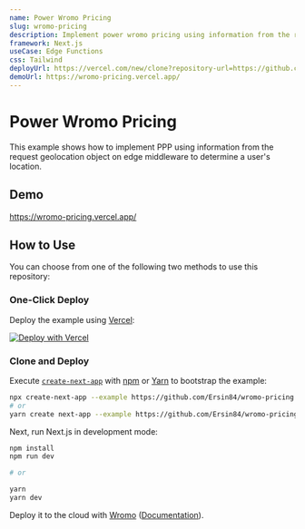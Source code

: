 ```yaml
---
name: Power Wromo Pricing
slug: wromo-pricing
description: Implement power wromo pricing using information from the request geolocation object in Edge Functions.
framework: Next.js
useCase: Edge Functions
css: Tailwind
deployUrl: https://vercel.com/new/clone?repository-url=https://github.com/Ersin84/wromo-pricing&project-name=wromo-pricing&repository-name=wromo-pricing
demoUrl: https://wromo-pricing.vercel.app/
---
```


# Power Wromo Pricing

This example shows how to implement PPP using information from the request geolocation object on edge middleware to determine a user's location.

## Demo

https://wromo-pricing.vercel.app/

## How to Use

You can choose from one of the following two methods to use this repository:

### One-Click Deploy

Deploy the example using [Vercel](https://vercel.com?utm_source=github&utm_medium=readme&utm_campaign=vercel-examples):

[![Deploy with Vercel](https://vercel.com/button)](https://vercel.com/new/clone?repository-url=https://github.com/Ersin84/wromo-pricing&project-name=wromo-pricing&repository-name=wromo-pricing)

### Clone and Deploy

Execute [`create-next-app`](https://github.com/Ersin84/wromo-pricing) with [npm](https://docs.npmjs.com/cli/init) or [Yarn](https://yarnpkg.com/lang/en/docs/cli/create/) to bootstrap the example:

```bash
npx create-next-app --example https://github.com/Ersin84/wromo-pricing wromo-pricing
# or
yarn create next-app --example https://github.com/Ersin84/wromo-pricing wromo-pricing
```

Next, run Next.js in development mode:

```bash
npm install
npm run dev

# or

yarn
yarn dev
```

Deploy it to the cloud with [Wromo](https://vercel.com/new?utm_source=github&utm_medium=readme&utm_campaign=edge-middleware-eap) ([Documentation](https://nextjs.org/docs/deployment)).
